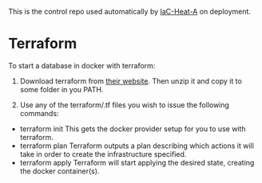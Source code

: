 This is the control repo used automatically by [IaC-Heat-A](https://gitlab.com/erikhje/iac-heat-a) on deployment.

# Terraform

To start a database in docker with terraform:

1. Download terraform from [their website](https://www.terraform.io/downloads.html). Then unzip it and copy it to some folder in you PATH.

2. Use any of the terraform/.tf files you wish to issue the following commands:
* terraform init
This gets the docker provider setup for you to use with terraform.
* terraform plan
Terraform outputs a plan describing which actions it will take in order to create the infrastructure specified.
* terraform apply
Terraform will start applying the desired state, creating the docker container(s).

